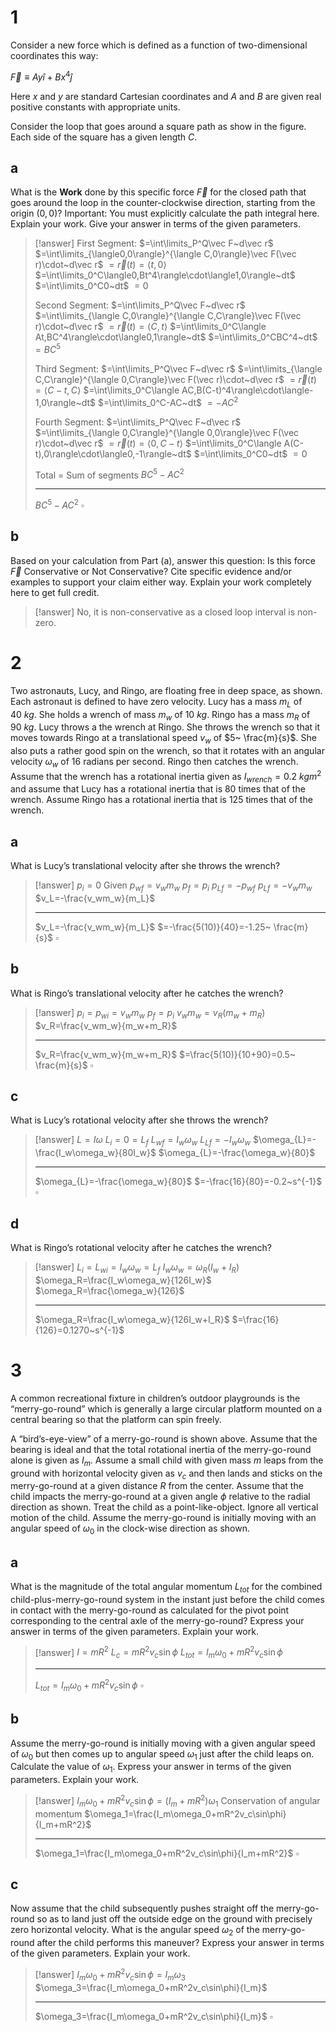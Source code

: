 # 1

Consider a new force which is defined as a function of two-dimensional coordinates this way:

$\vec F\equiv Ay\hat i+Bx^4\hat j$

Here $x$ and $y$ are standard Cartesian coordinates and $A$ and $B$ are given real positive constants with appropriate units.

Consider the loop that goes around a square path as show in the figure. Each side of the square has a given length $C$.

## a

What is the **Work** done by this specific force $\vec F$ for the closed path that goes around the loop in the counter-clockwise direction, starting from the origin $(0, 0)$?
Important: You must explicitly calculate the path integral here. Explain your work. Give your answer in terms of the given parameters.

> [!answer]
> First Segment:
> $=\int\limits_P^Q\vec F~d\vec r$
> $=\int\limits_{\langle0,0\rangle}^{\langle C,0\rangle}\vec F(\vec r)\cdot~d\vec r$
> $=\vec r(t)=\langle t, 0\rangle$
> $=\int\limits_0^C\langle0,Bt^4\rangle\cdot\langle1,0\rangle~dt$
> $=\int\limits_0^C0~dt$
> $=0$
> 
> Second Segment:
> $=\int\limits_P^Q\vec F~d\vec r$
> $=\int\limits_{\langle C,0\rangle}^{\langle C,C\rangle}\vec F(\vec r)\cdot~d\vec r$
> $=\vec r(t)=\langle C, t\rangle$
> $=\int\limits_0^C\langle At,BC^4\rangle\cdot\langle0,1\rangle~dt$
> $=\int\limits_0^CBC^4~dt$
> $=BC^5$
> 
> Third Segment:
> $=\int\limits_P^Q\vec F~d\vec r$
> $=\int\limits_{\langle C,C\rangle}^{\langle 0,C\rangle}\vec F(\vec r)\cdot~d\vec r$
> $=\vec r(t)=\langle C-t, C\rangle$
> $=\int\limits_0^C\langle AC,B(C-t)^4\rangle\cdot\langle-1,0\rangle~dt$
> $=\int\limits_0^C-AC~dt$
> $=-AC^2$
> 
> Fourth Segment:
> $=\int\limits_P^Q\vec F~d\vec r$
> $=\int\limits_{\langle 0,C\rangle}^{\langle 0,0\rangle}\vec F(\vec r)\cdot~d\vec r$
> $=\vec r(t)=\langle 0, C-t\rangle$
> $=\int\limits_0^C\langle A(C-t),0\rangle\cdot\langle0,-1\rangle~dt$
> $=\int\limits_0^C0~dt$
> $=0$
> 
> Total = Sum of segments
> $BC^5-AC^2$
> 
> ---
> 
> $BC^5-AC^2$
> $\square$

## b

Based on your calculation from Part (a), answer this question: Is this force $\vec F$ Conservative or Not Conservative? Cite specific evidence and/or examples to support your claim either way. Explain your work completely here to get full credit.

> [!answer]
> No, it is non-conservative as a closed loop interval is non-zero.

# 2

Two astronauts, Lucy, and Ringo, are floating free in deep space, as shown. Each astronaut is defined to have zero velocity. Lucy has a mass $m_L$ of $40~ kg$. She holds a wrench of mass $m_w$ of $10~ kg$. Ringo has a mass $m_R$ of $90~ kg$. Lucy throws a the wrench at Ringo. She throws the wrench so that it moves towards Ringo at a translational speed $v_w$ of $5~ \frac{m}{s}$. She also puts a rather good spin on the wrench, so that it rotates with an angular velocity $\omega_w$ of $16$ radians per second. Ringo then catches the wrench. Assume that the wrench has a rotational inertia given as $I_{wrench}=0.2~kgm^2$ and assume that Lucy has a rotational inertia that is 80 times that of the wrench. Assume Ringo has a rotational inertia that is 125 times that of the wrench.

## a

What is Lucy’s translational velocity after she throws the wrench?

> [!answer]
> $p_i=0$ Given
> $p_{wf}=v_wm_w$
> $p_f=p_i$
> $p_{Lf}=-p_{wf}$
> $p_{Lf}=-v_wm_w$
> $v_L=-\frac{v_wm_w}{m_L}$
> 
> ---
> 
> $v_L=-\frac{v_wm_w}{m_L}$
> $=-\frac{5(10)}{40}=-1.25~ \frac{m}{s}$
> $\square$

## b

What is Ringo’s translational velocity after he catches the wrench?

> [!answer]
> $p_i=p_{wi}=v_wm_w$
> $p_f=p_i$
> $v_wm_w=v_R(m_w+m_R)$
> $v_R=\frac{v_wm_w}{m_w+m_R}$
> 
> ---
> 
> $v_R=\frac{v_wm_w}{m_w+m_R}$
> $=\frac{5(10)}{10+90}=0.5~ \frac{m}{s}$
> $\square$

## c

What is Lucy’s rotational velocity after she throws the wrench?

> [!answer]
> $L=I\omega$
> $L_i=0=L_f$
> $L_{wf}=I_w\omega_w$
> $L_{Lf}=-I_w\omega_w$
> $\omega_{L}=-\frac{I_w\omega_w}{80I_w}$
> $\omega_{L}=-\frac{\omega_w}{80}$
> 
> ---
> 
> $\omega_{L}=-\frac{\omega_w}{80}$
> $=-\frac{16}{80}=-0.2~s^{-1}$
> $\square$

## d

What is Ringo’s rotational velocity after he catches the wrench?

> [!answer]
> $L_i=L_{wi}=I_w\omega_w=L_f$
> $I_w\omega_w=\omega_R(I_w+I_R)$
> $\omega_R=\frac{I_w\omega_w}{126I_w}$
> $\omega_R=\frac{\omega_w}{126}$
> 
> ---
> 
> $\omega_R=\frac{I_w\omega_w}{126I_w+I_R}$
> $=\frac{16}{126}=0.1270~s^{-1}$

# 3

A common recreational fixture in children’s outdoor playgrounds is the “merry-go-round” which is generally a large circular platform mounted on a central bearing so that the platform can spin freely.

A “bird’s-eye-view” of a merry-go-round is shown above. Assume that the bearing is ideal and that the total rotational inertia of the merry-go-round alone is given as $I_m$. Assume a small child with given mass $m$ leaps from the ground with horizontal velocity given as $v_c$ and then lands and sticks on the merry-go-round at a given distance $R$ from the center. Assume that the child impacts the merry-go-round at a given angle $\phi$ relative to the radial direction as shown. Treat the child as a point-like-object. Ignore all vertical motion of the child. Assume the merry-go-round is initially moving with an angular speed of $\omega_0$ in the clock-wise direction as shown.

## a

What is the magnitude of the total angular momentum $L_{tot}$ for the combined child-plus-merry-go-round system in the instant just before the child comes in contact with the merry-go-round as calculated for the pivot point corresponding to the central axle of the merry-go-round? Express your answer in terms of the given parameters. Explain your work.

> [!answer]
> $I=mR^2$
> $L_c=mR^2v_c\sin\phi$
> $L_{tot}=I_m\omega_0+mR^2v_c\sin\phi$
> 
> ---
> 
> $L_{tot}=I_m\omega_0+mR^2v_c\sin\phi$
> $\square$

## b

Assume the merry-go-round is initially moving with a given angular speed of $\omega_0$ but then comes up to angular speed $\omega_1$ just after the child leaps on. Calculate the value of $\omega_1$. Express your answer in terms of the given parameters. Explain your work.

> [!answer]
> $I_m\omega_0+mR^2v_c\sin\phi=(I_m+mR^2)\omega_1$ Conservation of angular momentum
> $\omega_1=\frac{I_m\omega_0+mR^2v_c\sin\phi}{I_m+mR^2}$
> 
> ---
> 
> $\omega_1=\frac{I_m\omega_0+mR^2v_c\sin\phi}{I_m+mR^2}$
> $\square$

## c

Now assume that the child subsequently pushes straight off the merry-go-round so as to land just off the outside edge on the ground with precisely zero horizontal velocity. What is the angular speed $\omega_2$ of the merry-go-round after the child performs this maneuver? Express your answer in terms of the given parameters. Explain your work.

> [!answer]
> $I_m\omega_0+mR^2v_c\sin\phi=I_m\omega_3$
> $\omega_3=\frac{I_m\omega_0+mR^2v_c\sin\phi}{I_m}$
> 
> ---
> 
> $\omega_3=\frac{I_m\omega_0+mR^2v_c\sin\phi}{I_m}$
> $\square$
